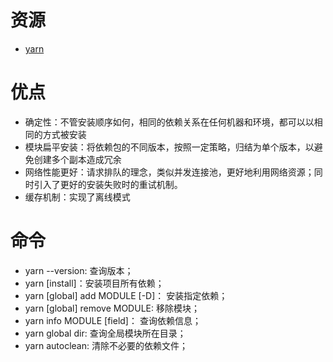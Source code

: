 # 资源
- [yarn](https://yarn.bootcss.com/)

# 优点
- 确定性：不管安装顺序如何，相同的依赖关系在任何机器和环境，都可以以相同的方式被安装
- 模块扁平安装：将依赖包的不同版本，按照一定策略，归结为单个版本，以避免创建多个副本造成冗余
- 网络性能更好：请求排队的理念，类似并发连接池，更好地利用网络资源；同时引入了更好的安装失败时的重试机制。
- 缓存机制：实现了离线模式

# 命令
- yarn --version: 查询版本； 
- yarn [install]：安装项目所有依赖； 
- yarn [global] add MODULE [-D]： 安装指定依赖； 
- yarn [global] remove MODULE: 移除模块； 
- yarn info MODULE [field]： 查询依赖信息； 
- yarn global dir: 查询全局模块所在目录； 
- yarn autoclean: 清除不必要的依赖文件；

